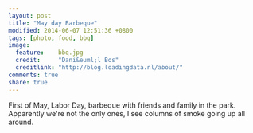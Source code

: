 ```yaml
---
layout: post
title: "May day Barbeque"
modified: 2014-06-07 12:51:36 +0800
tags: [photo, food, bbq]
image:
  feature:    bbq.jpg
  credit:     "Dani&euml;l Bos"
  creditlink: "http://blog.loadingdata.nl/about/"
comments: true
share: true
---
```

First of May, Labor Day, barbeque with friends and family in the park. Apparently we're not the only ones, I see columns of smoke going up all around.
